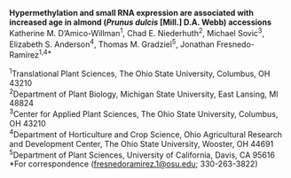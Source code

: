 **Hypermethylation and small RNA expression are associated with increased age in almond (*Prunus dulcis* [Mill.] D.A. Webb) accessions** 
Katherine M. D’Amico-Willman<sup>1</sup>, Chad E. Niederhuth<sup>2</sup>, Michael Sovic<sup>3</sup>, Elizabeth S. Anderson<sup>4</sup>, Thomas M. Gradziel<sup>5</sup>, Jonathan Fresnedo-Ramírez<sup>1,4*</sup> 

<sup>1</sup>Translational Plant Sciences, The Ohio State University, Columbus, OH 43210  
<sup>2</sup>Department of Plant Biology, Michigan State University, East Lansing, MI 48824  
<sup>3</sup>Center for Applied Plant Sciences, The Ohio State University, Columbus, OH 43210  
<sup>4</sup>Department of Horticulture and Crop Science, Ohio Agricultural Research and Development Center, The Ohio State University, Wooster, OH 44691  
<sup>5</sup>Department of Plant Sciences, University of California, Davis, CA 95616  
*For correspondence ([fresnedoramirez.1@osu.edu](mailto:fresnedoramirez.1@osu.edu); 330-263-3822)
